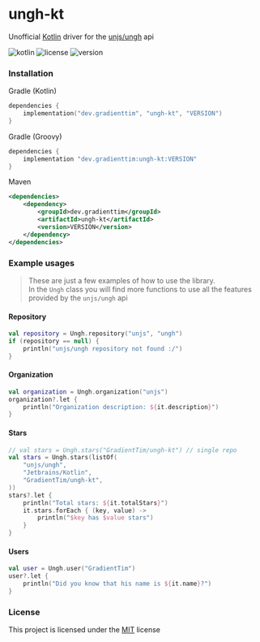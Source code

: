 # ungh-kt

Unofficial [Kotlin](https://kotlinlang.org/) driver for the [unjs/ungh](https://github.com/unjs/ungh) api

![kotlin](https://img.shields.io/badge/written%20in-Kotlin-f03c60?style=for-the-badge)
![license](https://img.shields.io/badge/license-MIT-f03c60?style=for-the-badge)
![version](https://img.shields.io/maven-central/v/dev.gradienttim/ungh-kt?style=for-the-badge&color=f03c60)

### Installation

Gradle (Kotlin)
```kotlin
dependencies {
    implementation("dev.gradienttim", "ungh-kt", "VERSION")
}
```

Gradle (Groovy)
```groovy
dependencies {
    implementation "dev.gradienttim:ungh-kt:VERSION"
}
```

Maven
```xml
<dependencies>
    <dependency>
        <groupId>dev.gradienttim</groupId>
        <artifactId>ungh-kt</artifactId>
        <version>VERSION</version>
    </dependency>
</dependencies>
```

### Example usages

> These are just a few examples of how to use the library.  
> In the `Ungh` class you will find more functions to use all the features provided by the `unjs/ungh` api

#### Repository
```kotlin
val repository = Ungh.repository("unjs", "ungh")
if (repository == null) {
    println("unjs/ungh repository not found :/")
}
```

#### Organization
```kotlin
val organization = Ungh.organization("unjs")
organization?.let {
    println("Organization description: ${it.description}")
}
```

#### Stars
```kotlin
// val stars = Ungh.stars("GradientTim/ungh-kt") // single repo
val stars = Ungh.stars(listOf(
    "unjs/ungh",
    "Jetbrains/Kotlin",
    "GradientTim/ungh-kt",
))
stars?.let {
    println("Total stars: ${it.totalStars}")
    it.stars.forEach { (key, value) ->
        println("$key has $value stars")
    }
}
```

#### Users
```kotlin
val user = Ungh.user("GradientTim")
user?.let {
    println("Did you know that his name is ${it.name}?")
}
```

### License

This project is licensed under the [MIT](./LICENSE) license